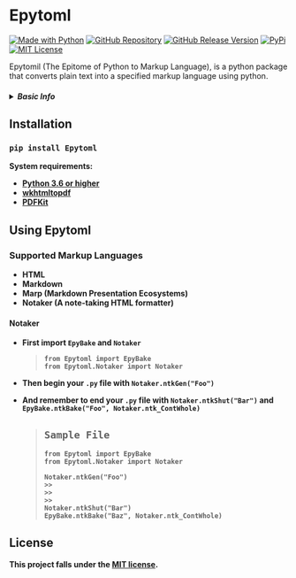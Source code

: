 # Epytoml

[![Made with Python](https://img.shields.io/badge/Made%20with-Python-1f425f.svg)](https://www.python.org/)
[![GitHub Repository](https://badgen.net/badge/icon/github?icon=github&label)](https://github.com/Z1aaan/Epytoml)
[![GitHub Release Version](https://img.shields.io/github/release/Naereen/StrapDown.js.svg)](https://github.com/Z1aaan/Epytoml/releases)
[![PyPi](https://img.shields.io/badge/PyPi-PyPi-brightgreen)](https://pypi.org/project/Epytoml/)
[![MIT License](https://img.shields.io/github/license/Z1aaan/PackCollatzer.svg)](https://github.com/Z1aaan/Epytoml/blob/master/LICENSE.md)

Epytomil (The Epitome of Python to Markup Language), is a python package that converts plain text into a specified markup language using python.

<h5><details><summary><b>Basic Info<b></summary>
Created by: Zhean Ganituen <a href="https://github.com/Z1aaan">Z1aaan</a>

Last Updated: November , 2021

Latest Release Version: 1.0.12

GitHub Repo: <a href="https://github.com/Z1aaan/Epytoml">GitHub Repository</a>

Python Package Index: <a href="https://pypi.org/project/Epytoml/">PyPi</a>

License: <a href="https://github.com/Z1aaan/Epytoml/blob/master/LICENSE.md">MIT License</a>

</details>
</h5>

## Installation

### `pip install Epytoml`

System requirements:

- <a href="https://www.python.org/">Python 3.6 or higher</a>
- <a href="https://wkhtmltopdf.org">wkhtmltopdf</a>
- <a href="https://pdfkit.org">PDFKit</a>

## Using Epytoml

### Supported Markup Languages

- HTML
- Markdown
- Marp (Markdown Presentation Ecosystems)
- Notaker (A note-taking HTML formatter)

#### Notaker

- First import `EpyBake` and `Notaker`

  > ```
  > from Epytoml import EpyBake
  > from Epytoml.Notaker import Notaker
  > ```

- Then begin your `.py` file with `Notaker.ntkGen("Foo")`

- And remember to end your `.py` file with `Notaker.ntkShut("Bar")` and `EpyBake.ntkBake("Foo", Notaker.ntk_ContWhole)`
  > ## `Sample File`
  >
  > ```
  > from Epytoml import EpyBake
  > from Epytoml.Notaker import Notaker
  >
  > Notaker.ntkGen("Foo")
  > >>
  > >>
  > >>
  > Notaker.ntkShut("Bar")
  > EpyBake.ntkBake("Baz", Notaker.ntk_ContWhole)
  > ```

## License

This project falls under the [MIT license](https://github.com/Z1aaan/PackCollatzer/blob/main/LICENSE).
